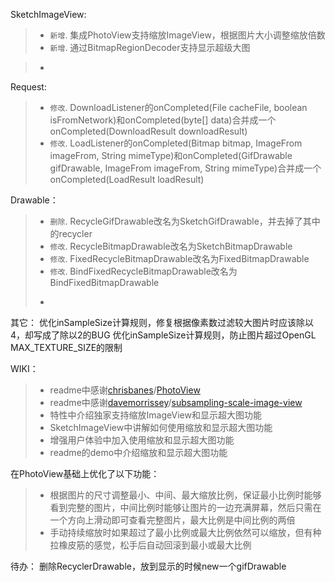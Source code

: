 SketchImageView:
>* ``新增``. 集成PhotoView支持缩放ImageView，根据图片大小调整缩放倍数
>* ``新增``. 通过BitmapRegionDecoder支持显示超级大图

>* ````. 


Request:
>* ``修改``. DownloadListener的onCompleted(File cacheFile, boolean isFromNetwork)和onCompleted(byte[] data)合并成一个onCompleted(DownloadResult downloadResult)
>* ``修改``. LoadListener的onCompleted(Bitmap bitmap, ImageFrom imageFrom, String mimeType)和onCompleted(GifDrawable gifDrawable, ImageFrom imageFrom, String mimeType)合并成一个onCompleted(LoadResult loadResult)

Drawable：
>* ``删除``. RecycleGifDrawable改名为SketchGifDrawable，并去掉了其中的recycler
>* ``修改``. RecycleBitmapDrawable改名为SketchBitmapDrawable
>* ``修改``. FixedRecycleBitmapDrawable改名为FixedBitmapDrawable
>* ``修改``. BindFixedRecycleBitmapDrawable改名为BindFixedBitmapDrawable
>* ````. 

其它：
优化inSampleSize计算规则，修复根据像素数过滤较大图片时应该除以4，却写成了除以2的BUG
优化inSampleSize计算规则，防止图片超过OpenGL MAX_TEXTURE_SIZE的限制

WIKI：
>* readme中感谢[chrisbanes](https://github.com/chrisbanes)/[PhotoView](https://github.com/chrisbanes/PhotoView)
>* readme中感谢[davemorrissey](https://github.com/davemorrissey)/[subsampling-scale-image-view](https://github.com/davemorrissey/subsampling-scale-image-view)
>* 特性中介绍独家支持缩放ImageView和显示超大图功能
>* SketchImageView中讲解如何使用缩放和显示超大图功能
>* 增强用户体验中加入使用缩放和显示超大图功能
>* readme的demo中介绍缩放和显示超大图功能


在PhotoView基础上优化了以下功能：
>* 根据图片的尺寸调整最小、中间、最大缩放比例，保证最小比例时能够看到完整的图片，中间比例时能够让图片的一边充满屏幕，然后只需在一个方向上滑动即可查看完整图片，最大比例是中间比例的两倍
>* 手动持续缩放时如果超过了最小比例或最大比例依然可以缩放，但有种拉橡皮筋的感觉，松手后自动回滚到最小或最大比例

待办：
删除RecyclerDrawable，放到显示的时候new一个gifDrawable